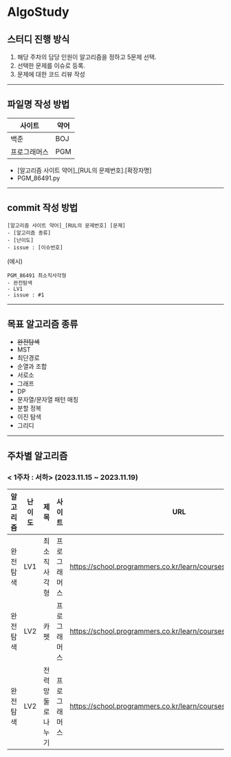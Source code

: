 # AlgoStudy
## 스터디 진행 방식
1. 해당 주차의 담당 인원이 알고리즘을 정하고 5문제 선택.
2. 선택한 문제를 이슈로 등록.
3. 문제에 대한 코드 리뷰 작성
---
## 파일명 작성 방법
|사이트|약어|
|---|---|
|백준|BOJ|
|프로그래머스|PGM|
- [알고리즘 사이트 약어]_[RUL의 문제번호].[확장자명]
- PGM_86491.py
---
## commit 작성 방법
```
[알고리즘 사이트 약어]_[RUL의 문제번호] [문제]
- [알고리즘 종류]
- [난이도]
- issue : [이슈번호]
```

(에시)
```
PGM_86491 최소직사각형
- 완전탐색
- LV1
- issue : #1
```

---
## 목표 알고리즘 종류
- ~~완전탐색~~
- MST
- 최단경로
- 순열과 조합
- 서로소
- 그래프
- DP
- 문자열/문자열 패턴 매칭
- 분할 정복
- 이진 탐색
- 그리디
---
## 주차별 알고리즘
### **< 1주차 : 서하>** (2023.11.15 ~ 2023.11.19)
|알고리즘|난이도|제목|사이트|URL|
|:---:|:---:|:---:|---|---|
|완전탐색|LV1|최소직사각형|프로그래머스|https://school.programmers.co.kr/learn/courses/30/lessons/86491|
|완전탐색|LV2|카펫|프로그래머스|https://school.programmers.co.kr/learn/courses/30/lessons/42842|
|완전탐색|LV2|전력망둘로나누기|프로그래머스|https://school.programmers.co.kr/learn/courses/30/lessons/86971|
